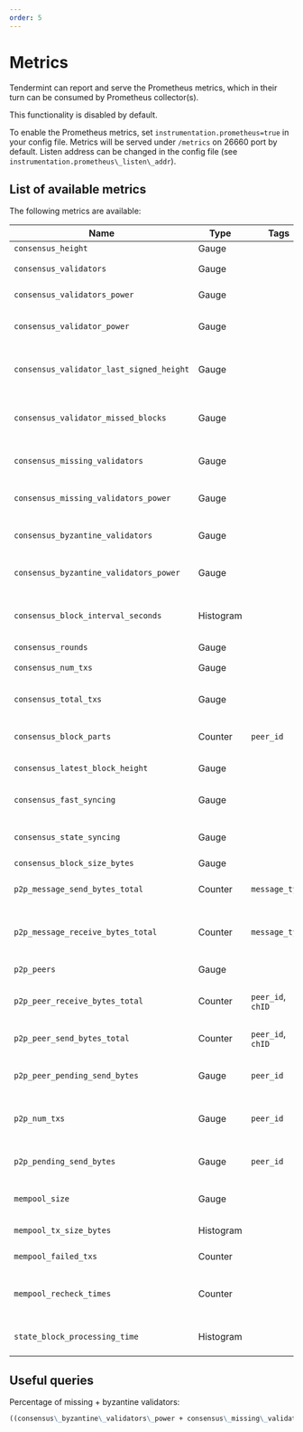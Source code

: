 ```yaml
---
order: 5
---
```


# Metrics

Tendermint can report and serve the Prometheus metrics, which in their turn can
be consumed by Prometheus collector(s).

This functionality is disabled by default.

To enable the Prometheus metrics, set `instrumentation.prometheus=true` in your
config file. Metrics will be served under `/metrics` on 26660 port by default.
Listen address can be changed in the config file (see
`instrumentation.prometheus\_listen\_addr`).

## List of available metrics

The following metrics are available:

| **Name**                                 | **Type**  | **Tags**          | **Description**                                                        |
|------------------------------------------|-----------|-------------------|------------------------------------------------------------------------|
| `consensus_height`                       | Gauge     |                   | Height of the chain                                                    |
| `consensus_validators`                   | Gauge     |                   | Number of validators                                                   |
| `consensus_validators_power`             | Gauge     |                   | Total voting power of all validators                                   |
| `consensus_validator_power`              | Gauge     |                   | Voting power of the node if in the validator set                       |
| `consensus_validator_last_signed_height` | Gauge     |                   | Last height the node signed a block, if the node is a validator        |
| `consensus_validator_missed_blocks`      | Gauge     |                   | Total amount of blocks missed for the node, if the node is a validator |
| `consensus_missing_validators`           | Gauge     |                   | Number of validators who did not sign                                  |
| `consensus_missing_validators_power`     | Gauge     |                   | Total voting power of the missing validators                           |
| `consensus_byzantine_validators`         | Gauge     |                   | Number of validators who tried to double sign                          |
| `consensus_byzantine_validators_power`   | Gauge     |                   | Total voting power of the byzantine validators                         |
| `consensus_block_interval_seconds`       | Histogram |                   | Time between this and last block (Block.Header.Time) in seconds        |
| `consensus_rounds`                       | Gauge     |                   | Number of rounds                                                       |
| `consensus_num_txs`                      | Gauge     |                   | Number of transactions                                                 |
| `consensus_total_txs`                    | Gauge     |                   | Total number of transactions committed                                 |
| `consensus_block_parts`                  | Counter   | `peer_id`         | Number of blockparts transmitted by peer                               |
| `consensus_latest_block_height`          | Gauge     |                   | /status sync\_info number                                              |
| `consensus_fast_syncing`                 | Gauge     |                   | Either 0 (not fast syncing) or 1 (syncing)                             |
| `consensus_state_syncing`                | Gauge     |                   | Either 0 (not state syncing) or 1 (syncing)                            |
| `consensus_block_size_bytes`             | Gauge     |                   | Block size in bytes                                                    |
| `p2p_message_send_bytes_total`           | Counter   | `message_type`    | Number of bytes sent to all peers per message type                     |
| `p2p_message_receive_bytes_total`        | Counter   | `message_type`    | Number of bytes received from all peers per message type               |
| `p2p_peers`                              | Gauge     |                   | Number of peers node's connected to                                    |
| `p2p_peer_receive_bytes_total`           | Counter   | `peer_id`, `chID` | Number of bytes per channel received from a given peer                 |
| `p2p_peer_send_bytes_total`              | Counter   | `peer_id`, `chID` | Number of bytes per channel sent to a given peer                       |
| `p2p_peer_pending_send_bytes`            | Gauge     | `peer_id`         | Number of pending bytes to be sent to a given peer                     |
| `p2p_num_txs`                            | Gauge     | `peer_id`         | Number of transactions submitted by each peer\_id                      |
| `p2p_pending_send_bytes`                 | Gauge     | `peer_id`         | Amount of data pending to be sent to peer                              |
| `mempool_size`                           | Gauge     |                   | Number of uncommitted transactions                                     |
| `mempool_tx_size_bytes`                  | Histogram |                   | Transaction sizes in bytes                                             |
| `mempool_failed_txs`                     | Counter   |                   | Number of failed transactions                                          |
| `mempool_recheck_times`                  | Counter   |                   | Number of transactions rechecked in the mempool                        |
| `state_block_processing_time`            | Histogram |                   | Time between BeginBlock and EndBlock in ms                             |

## Useful queries

Percentage of missing + byzantine validators:

```md
((consensus\_byzantine\_validators\_power + consensus\_missing\_validators\_power) / consensus\_validators\_power) * 100
```
